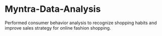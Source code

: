 # Myntra-Data-Analysis
Performed consumer behavior analysis to recognize shopping habits and improve sales strategy for online fashion shopping.
